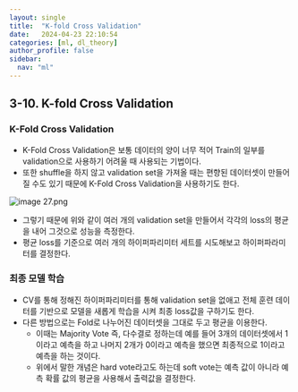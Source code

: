 ```yaml
---
layout: single
title:  "K-fold Cross Validation"
date:   2024-04-23 22:10:54 
categories: [ml, dl_theory]
author_profile: false
sidebar:
  nav: "ml"
---
```

## 3-10. K-fold Cross Validation

### K-Fold Cross Validation

- K-Fold Cross Validation은 보통 데이터의 양이 너무 적어 Train의 일부를 validation으로 사용하기 어려울 때 사용되는 기법이다.
- 또한 shuffle을 하지 않고 validation set을 가져올 때는 편향된 데이터셋이 만들어질 수도 있기 때문에 K-Fold Cross Validation을 사용하기도 한다.

![image 27.png](image%2027.png)

- 그렇기 때문에 위와 같이 여러 개의 validation set을 만들어서 각각의 loss의 평균을 내어 그것으로 성능을 측정한다.
- 평균 loss를 기준으로 여러 개의 하이퍼파리미터 세트를 시도해보고 하이퍼파라미터를 결정한다.

### 최종 모델 학습

- CV를 통해 정해진 하이퍼파리미터를 통해 validation set을 없애고 전체 훈련 데이터를 기반으로 모델을 새롭게 학습을 시켜 최종 loss값을 구하기도 한다.
- 다른 방법으로는 Fold로 나누어진 데이터셋을 그대로 두고 평균을 이용한다.
    - 이때는 Majority Vote 즉, 다수결로 정하는데 예를 들어 3개의 데이터셋에서 1이라고 예측을 하고 나머지 2개가 0이라고 예측을 했으면 최종적으로 1이라고 예측을 하는 것이다.
    - 위에서 말한 개념은 hard vote라고도 하는데 soft vote는 예측 값이 아니라 예측 확률 값의 평균을 사용해서 출력값을 결정한다.